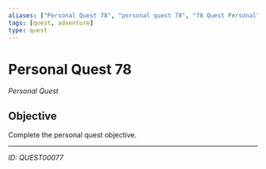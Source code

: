 ```yaml
---
aliases: ["Personal Quest 78", "personal quest 78", "78 Quest Personal"]
tags: [quest, adventure]
type: quest
---
```


# Personal Quest 78

*Personal Quest*

## Objective
Complete the personal quest objective.

---
*ID: QUEST00077*
